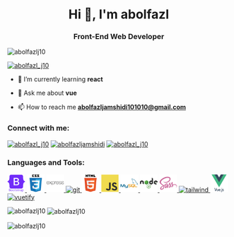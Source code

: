 <h1 align="center">Hi 👋, I'm abolfazl</h1>
<h3 align="center">Front-End Web Developer</h3>

<p align="left"> <img src="https://komarev.com/ghpvc/?username=abolfazlj10&label=Profile%20views&color=0e75b6&style=flat" alt="abolfazlj10" /> </p>

<p align="left"> <a href="https://twitter.com/abolfazl_j10" target="blank"><img src="https://img.shields.io/twitter/follow/abolfazl_j10?logo=twitter&style=for-the-badge" alt="abolfazl_j10" /></a> </p>


- 🌱 I’m currently learning **react**

- 💬 Ask me about **vue**

- 📫 How to reach me **abolfazljamshidi101010@gmail.com**

<h3 align="left">Connect with me:</h3>
<p align="left">
<a href="https://twitter.com/abolfazl_j10" target="blank"><img align="center" src="https://raw.githubusercontent.com/rahuldkjain/github-profile-readme-generator/master/src/images/icons/Social/twitter.svg" alt="abolfazl_j10" height="30" width="40" /></a>
<a href="https://linkedin.com/in/abolfazljamshidi" target="blank"><img align="center" src="https://raw.githubusercontent.com/rahuldkjain/github-profile-readme-generator/master/src/images/icons/Social/linked-in-alt.svg" alt="abolfazljamshidi" height="30" width="40" /></a>
<a href="https://instagram.com/abolfazl_j10" target="blank"><img align="center" src="https://raw.githubusercontent.com/rahuldkjain/github-profile-readme-generator/master/src/images/icons/Social/instagram.svg" alt="abolfazl_j10" height="30" width="40" /></a>
</p>

<h3 align="left">Languages and Tools:</h3>
<p align="left"> <a href="https://getbootstrap.com" target="_blank" rel="noreferrer"> <img src="https://raw.githubusercontent.com/devicons/devicon/master/icons/bootstrap/bootstrap-plain-wordmark.svg" alt="bootstrap" width="40" height="40"/> </a> <a href="https://www.w3schools.com/css/" target="_blank" rel="noreferrer"> <img src="https://raw.githubusercontent.com/devicons/devicon/master/icons/css3/css3-original-wordmark.svg" alt="css3" width="40" height="40"/> </a> <a href="https://expressjs.com" target="_blank" rel="noreferrer"> <img src="https://raw.githubusercontent.com/devicons/devicon/master/icons/express/express-original-wordmark.svg" alt="express" width="40" height="40"/> </a> <a href="https://git-scm.com/" target="_blank" rel="noreferrer"> <img src="https://www.vectorlogo.zone/logos/git-scm/git-scm-icon.svg" alt="git" width="40" height="40"/> </a> <a href="https://www.w3.org/html/" target="_blank" rel="noreferrer"> <img src="https://raw.githubusercontent.com/devicons/devicon/master/icons/html5/html5-original-wordmark.svg" alt="html5" width="40" height="40"/> </a> <a href="https://developer.mozilla.org/en-US/docs/Web/JavaScript" target="_blank" rel="noreferrer"> <img src="https://raw.githubusercontent.com/devicons/devicon/master/icons/javascript/javascript-original.svg" alt="javascript" width="40" height="40"/> </a> <a href="https://www.mysql.com/" target="_blank" rel="noreferrer"> <img src="https://raw.githubusercontent.com/devicons/devicon/master/icons/mysql/mysql-original-wordmark.svg" alt="mysql" width="40" height="40"/> </a> <a href="https://nodejs.org" target="_blank" rel="noreferrer"> <img src="https://raw.githubusercontent.com/devicons/devicon/master/icons/nodejs/nodejs-original-wordmark.svg" alt="nodejs" width="40" height="40"/> </a> <a href="https://sass-lang.com" target="_blank" rel="noreferrer"> <img src="https://raw.githubusercontent.com/devicons/devicon/master/icons/sass/sass-original.svg" alt="sass" width="40" height="40"/> </a> <a href="https://tailwindcss.com/" target="_blank" rel="noreferrer"> <img src="https://www.vectorlogo.zone/logos/tailwindcss/tailwindcss-icon.svg" alt="tailwind" width="40" height="40"/> </a> <a href="https://vuejs.org/" target="_blank" rel="noreferrer"> <img src="https://raw.githubusercontent.com/devicons/devicon/master/icons/vuejs/vuejs-original-wordmark.svg" alt="vuejs" width="40" height="40"/> </a> <a href="https://vuetifyjs.com/en/" target="_blank" rel="noreferrer"> <img src="https://bestofjs.org/logos/vuetify.svg" alt="vuetify" width="40" height="40"/> </a> </p>

<p><img align="left" src="https://github-readme-stats.vercel.app/api/top-langs?username=abolfazlj10&show_icons=true&locale=en&layout=compact" alt="abolfazlj10" /></p>

<p>&nbsp;<img align="center" src="https://github-readme-stats.vercel.app/api?username=abolfazlj10&show_icons=true&locale=en" alt="abolfazlj10" /></p>

<p><img align="center" src="https://github-readme-streak-stats.herokuapp.com/?user=abolfazlj10&" alt="abolfazlj10" /></p>
